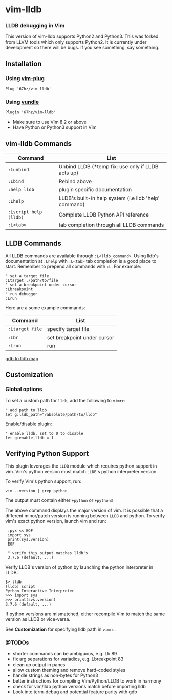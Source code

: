 vim-lldb
========

### LLDB debugging in Vim

This version of vim-lldb supports Python2 and Python3. This was forked from LLVM tools which only supports Python2. It is currently under development so there will be bugs. If you see something, say something.


Installation
------------

### Using [vim-plug](https://github.com/junegunn/vim-plug)

```vim
Plug '67hz/vim-lldb'
```

### Using [vundle](https://github.com/VundleVim/Vundle.Vim)

```vim
Plugin '67hz/vim-lldb'
```

- Make sure to use Vim 8.2 or above
- Have Python or Python3 support in Vim

vim-lldb Commands
--------

| Command           | List                                                                    |
| ---               | ---                                                                     |
| `:Lunbind`        | Unbind LLDB (*temp fix: use only if LLDB acts up)                       |
| `:Lbind`          | Rebind above                                                            |
| `:help lldb`      | plugin specific documentation                                           |
| `:Lhelp`          | LLDB's built-in help system (i.e lldb 'help' command)                   |
| `:Lscript help (lldb)` | Complete LLDB Python API reference                                |
| `:L<tab>`         | tab completion through all LLDB commands                                |



LLDB Commands
-------------

All LLDB commands are available through `:L<lldb_command>`. Using lldb's documentation at `:Lhelp` with `:L<tab>` tab completion is a good place to start. Remember to prepend all commands with `:L`.
For example:

```vim
" set a target file
:Ltarget ./path/to/file
" set a breakpoint under cursor
:Lbreakpoint
" run debugger
:Lrun
```

Here are a some example commands:


| Command           | List                                                                    |
| ---               | ---                                                                     |
| `:Ltarget file`   | specify target file                                                     |
| `:Lbr`            | set breakpoint under cursor                                             |
| `:Lrun`           | run                                                                     |


[gdb to lldb map](https://lldb.llvm.org/use/map.html)


Customization
-------------

### Global options

To set a custom path for `lldb`, add the following to `vimrc`:

```vim
" add path to lldb
let g:lldb_path="/absolute/path/to/lldb"
```

Enable/disable plugin:

```vim
" enable lldb, set to 0 to disable
let g:enable_lldb = 1
```



Verifying Python Support
------------------------

This plugin leverages the `LLDB` module which requires python support in vim. Vim's python version must match `LLDB`'s python interpreter version.

To verify Vim's python support, run:

    vim --version | grep python

The output must contain either `+python` or `+python3`

The above command displays the major version of vim. It is possible that a different minor/patch version is running between `LLDB` and python. To verify vim's exact python version, launch vim and run: 
 
     :pyx << EOF
     import sys
     print(sys.version)
     EOF
     
     " verify this output matches lldb's
     3.7.6 (default, ...)



Verify LLDB's version of python by launching the python interpreter in LLDB: 

    $> lldb
    (lldb) script
    Python Interactive Interpreter
    >>> import sys
    >>> print(svs.version)
    3.7.6 (default, ...)


If python versions are mismatched, either recompile Vim to match the same version as LLDB or vice-versa.

See **Customization** for specifying lldb path in `vimrc`.


### @TODOs

* shorter commands can be ambiguous, e.g. Lb 89
* fix arg separations for variadics, e.g. Lbreakpoint 83
* clean up output in panes
* allow custom theming and remove hard-coded styles
* handle strings as non-bytes for Python3
* better instructions for compiling Vim/Python/LLDB to work in harmony
* check for vim/lldb python versions match before importing lldb
* Look into term-debug and potential feature parity with gdb
